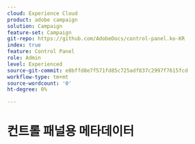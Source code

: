 ```yaml
---
cloud: Experience Cloud
product: adobe campaign
solution: Campaign
feature-set: Campaign
git-repo: https://github.com/AdobeDocs/control-panel.ko-KR
index: true
feature: Control Panel
role: Admin
level: Experienced
source-git-commit: e8bffd8e7f571fd85c725adf837c2997f7615fcd
workflow-type: tm+mt
source-wordcount: '0'
ht-degree: 0%

---
```



# 컨트롤 패널용 메타데이터
